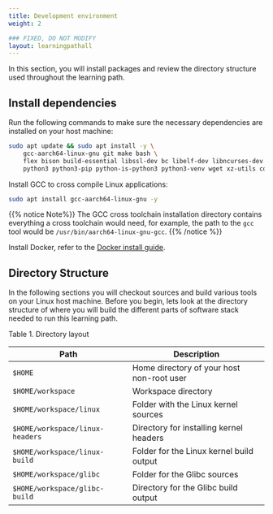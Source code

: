 ```yaml
---
title: Development environment
weight: 2

### FIXED, DO NOT MODIFY
layout: learningpathall
---
```


In this section, you will install packages and review the directory structure used throughout the learning path.

## Install dependencies

Run the following commands to make sure the necessary dependencies are installed on your host machine:

```bash
sudo apt update && sudo apt install -y \
    gcc-aarch64-linux-gnu git make bash \
    flex bison build-essential libssl-dev bc libelf-dev libncurses-dev \
    python3 python3-pip python-is-python3 python3-venv wget xz-utils coreutils
```

Install GCC to cross compile Linux applications:
```bash
sudo apt install gcc-aarch64-linux-gnu -y
```

{{% notice Note%}}
The GCC cross toolchain installation directory contains everything a cross toolchain would need, for example, the path to the `gcc` tool would be `/usr/bin/aarch64-linux-gnu-gcc`. 
{{% /notice %}}

Install Docker, refer to the [Docker install guide](/install-guides/docker/).


## Directory Structure

In the following sections you will checkout sources and build various tools on your Linux host machine. Before you begin, lets look at the directory structure of where you will build the different parts of software stack needed to run this learning path.

Table 1. Directory layout

| Path                                 | Description                           |
|--------------------------------------|---------------------------------------|
| `$HOME`                         | Home directory of your host non-root user  |
| `$HOME/workspace`               | Workspace directory                        |
| `$HOME/workspace/linux`         | Folder with the Linux kernel sources       |
| `$HOME/workspace/linux-headers` | Directory for installing kernel headers    |
| `$HOME/workspace/linux-build`   | Folder for the Linux kernel build output   |
| `$HOME/workspace/glibc`         | Folder for the Glibc sources               |
| `$HOME/workspace/glibc-build`   | Directory for the Glibc build output       |

